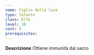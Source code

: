 ```yaml
---
name: Figlio della luce
type: Talento
class: Elfo
level: 10
cost: 5
prerequisites: 
---
```


**Descrizione**
Ottiene immunità dal sacro